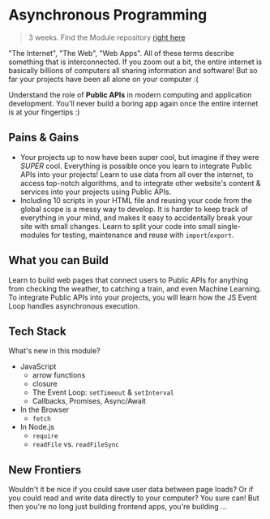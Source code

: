 # Asynchronous Programming

> 3 weeks. Find the Module repository [right here](https://github.com/hackyoufuturebelgium/asynchronous-programming)

"The Internet", "The Web", "Web Apps". All of these terms describe something that is interconnected. If you zoom out a bit, the entire internet is basically billions of computers all sharing information and software! But so far your projects have been all alone on your computer :\(

Understand the role of **Public APIs** in modern computing and application development. You'll never build a boring app again once the entire internet is at your fingertips :\)

## Pains & Gains

- Your projects up to now have been super cool, but imagine if they were _SUPER_ cool. Everything is possible once you learn to integrate Public APIs into your projects! Learn to use data from all over the internet, to access top-notch algorithms, and to integrate other website's content & services into your projects using Public APIs.
- Including 10 scripts in your HTML file and reusing your code from the global scope is a messy way to develop. It is harder to keep track of everything in your mind, and makes it easy to accidentally break your site with small changes. Learn to split your code into small single-modules for testing, maintenance and reuse with `import`/`export`.

## What you can Build

Learn to build web pages that connect users to Public APIs for anything from checking the weather, to catching a train, and even Machine Learning. To integrate Public APIs into your projects, you will learn how the JS Event Loop handles asynchronous execution.

## Tech Stack

What's new in this module?

- JavaScript
  - arrow functions
  - closure
  - The Event Loop: `setTimeout` & `setInterval`
  - Callbacks, Promises, Async/Await
- In the Browser
  - `fetch`
- In Node.js
  - `require`
  - `readFile` vs. `readFileSync`

## New Frontiers

Wouldn't it be nice if you could save user data between page loads? Or if you could read and write data directly to your computer? You sure can! But then you're no long just building frontend apps, you're building ...
